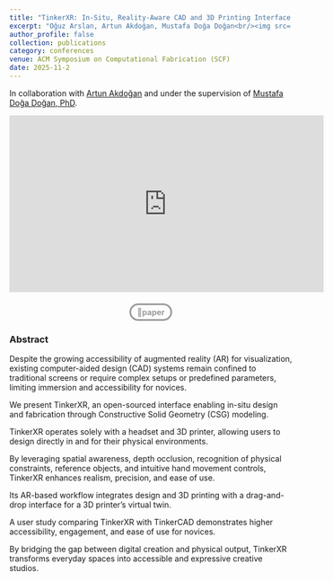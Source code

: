 ```yaml
---
title: "TinkerXR: In-Situ, Reality-Aware CAD and 3D Printing Interface for Novices"
excerpt: "Oğuz Arslan, Artun Akdoğan, Mustafa Doğa Doğan<br/><img src='/images/TinkerXR Teaser Figure.png' style='width:740px; border-radius: 20px; margin-top:10px; margin-bottom: 24px;'>"
author_profile: false
collection: publications
category: conferences
venue: ACM Symposium on Computational Fabrication (SCF)
date: 2025-11-2
---
```

In collaboration with [Artun Akdoğan](https://www.linkedin.com/in/artun-akdogan/) and under the supervision of [Mustafa Doğa Doğan, PhD](https://www.dogadogan.com/).




<iframe width="560" height="315" src="https://www.youtube.com/watch?v=vMncU4CuW0U" frameborder="0" allow="accelerometer; autoplay; clipboard-write; encrypted-media; gyroscope; picture-in-picture" allowfullscreen></iframe>



<!-- MAIN IMAGE 
<img src="/images/TinkerXR Main Figure.png" alt="TinkerXR Teaser" style="border-radius: 20px; width: 760px;">
-->

<div style="text-align: center; margin: 20px 0;"> <!-- Added margin for spacing -->

<a href="https://arxiv.org/pdf/2410.06113" style="text-decoration: none; background-color: transparent; color: #999999; padding: 4px 10px; border-radius: 25px; text-align: center; display: inline-flex; align-items: center; justify-content: center; border: 3px solid #999999; transition: 0.1s; font-size: 14px; font-weight: bold;" onmouseover="this.style.color='#333333'; this.style.borderColor='#333333';" onmouseout="this.style.color='#999999'; this.style.borderColor='#999999';">📄paper</a>

</div>



### Abstract

Despite the growing accessibility of augmented reality (AR) for visualization, existing computer-aided design (CAD) systems remain confined to traditional screens or require complex setups or predefined parameters, limiting immersion and accessibility for novices.

We present TinkerXR, an open-sourced interface enabling in-situ design and fabrication through Constructive Solid Geometry (CSG) modeling. 

TinkerXR operates solely with a headset and 3D printer, allowing users to design directly in and for their physical environments. 

By leveraging spatial awareness, depth occlusion, recognition of physical constraints, reference objects, and intuitive hand movement controls, TinkerXR enhances realism, precision, and ease of use. 

Its AR-based workflow integrates design and 3D printing with a drag-and-drop interface for a 3D printer’s virtual twin. 

A user study comparing TinkerXR with TinkerCAD demonstrates higher accessibility, engagement, and ease of use for novices. 

By bridging the gap between digital creation and physical output, TinkerXR transforms everyday spaces into accessible and expressive creative studios.
